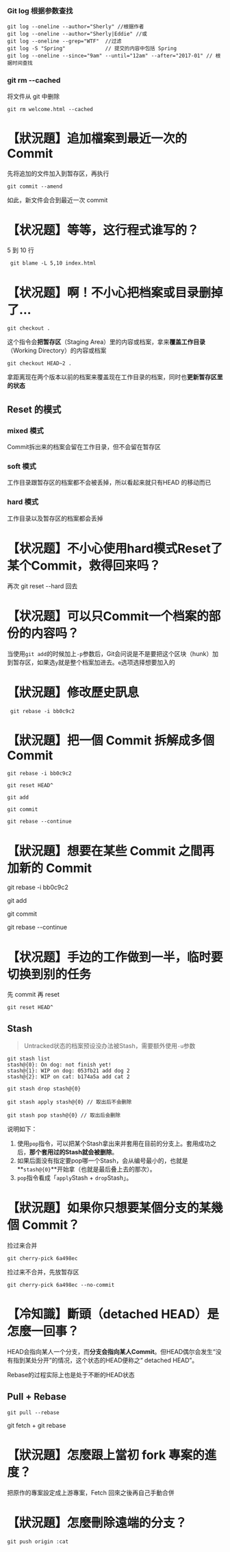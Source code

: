 ### Git log 根据参数查找

```
git log --oneline --author="Sherly" //根据作者
git log --oneline --author="Sherly|Eddie" //或
git log --oneline --grep="WTF"  //过滤
git log -S "Spring"             // 提交的内容中包括 Spring
git log --oneline --since="9am" --until="12am" --after="2017-01" // 根据时间查找
```



### git rm --cached

将文件从 git 中删除 

```
git rm welcome.html --cached
```



# 【狀況題】追加檔案到最近一次的 Commit

先将追加的文件加入到暂存区，再执行

```
git commit --amend 
```

如此，新文件会合到最近一次 commit

# 【状况题】等等，这行程式谁写的？

5 到 10 行

```
 git blame -L 5,10 index.html 
```

# 【状况题】啊！不小心把档案或目录删掉了…

```
git checkout .
```

这个指令会**把暂存区**（Staging Area）里的内容或档案，拿来**覆盖工作目录**（Working Directory）的内容或档案

```
git checkout HEAD~2 .
```

拿距离现在两个版本以前的档案来覆盖现在工作目录的档案，同时也**更新暂存区里的状态**

## Reset 的模式

### mixed 模式

Commit拆出来的档案会留在工作目录，但不会留在暂存区

### soft 模式

工作目录跟暂存区的档案都不会被丢掉，所以看起来就只有HEAD 的移动而已

### hard 模式

工作目录以及暂存区的档案都会丢掉

# 【状况题】不小心使用hard模式Reset了某个Commit，救得回来吗？

再次 git reset --hard 回去



# 【状况题】可以只Commit一个档案的部份的内容吗？

当使用`git add`的时候加上`-p`参数后，Git会问说是不是要把这个区块（hunk）加到暂存区，如果选`y`就是整个档案加进去。`e`选项选择想要加入的



# 【狀況題】修改歷史訊息

```
 git rebase -i bb0c9c2
```

# 【狀況題】把一個 Commit 拆解成多個 Commit

```
git rebase -i bb0c9c2
```

```
git reset HEAD^
```

```
git add 
```

```
git commit
```

```
git rebase --continue
```

# 【狀況題】想要在某些 Commit 之間再加新的 Commit

git rebase -i bb0c9c2

git add 

git commit

git rebase --continue



# 【状况题】手边的工作做到一半，临时要切换到别的任务

先 commit 再 reset

```
git reset HEAD^
```

## Stash

> Untracked状态的档案预设没办法被Stash，需要额外使用`-u`参数

```
git stash list
stash@{0}: On dog: not finish yet!
stash@{1}: WIP on dog: 053fb21 add dog 2
stash@{2}: WIP on cat: b174a5a add cat 2

git stash drop stash@{0}
```

```
git stash apply stash@{0} // 取出后不会删除
```

```
git stash pop stash@{0} // 取出后会删除
```

说明如下：

1. 使用`pop`指令，可以把某个Stash拿出来并套用在目前的分支上。套用成功之后，**那个套用过的Stash就会被删除**。
2. 如果后面没有指定要pop哪一个Stash，会从编号最小的，也就是**`stash@{0}`**开始拿（也就是最后叠上去的那次）。
3. `pop`指令看成「`apply`Stash + `drop`Stash」。



# 【狀況題】如果你只想要某個分支的某幾個 Commit？

捡过来合并

```
git cherry-pick 6a498ec
```

捡过来不合并，先放暂存区

```
git cherry-pick 6a498ec --no-commit
```

# **【冷知識】斷頭（detached HEAD）是怎麼一回事？**

HEAD会指向某人一个分支，而**分支会指向某人Commit**。但HEAD偶尔会发生“没有指到某处分开”的情况，这个状态的HEAD便称之“ detached HEAD”。

Rebase的过程实际上也是处于不断的HEAD状态



## Pull + Rebase

```
git pull --rebase
```

git fetch + git rebase



# 【狀況題】怎麼跟上當初 fork 專案的進度？

把原作的專案設定成上游專案，Fetch 回來之後再自己手動合併

# 【狀況題】怎麼刪除遠端的分支？

```
git push origin :cat
```

